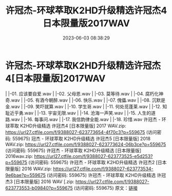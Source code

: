 ﻿---
title: 许冠杰-环球萃取K2HD升级精选许冠杰4日本限量版2017WAV
date: 2023-06-03 08:38:29
categories: WAV车载音乐、镜像
tags: 华语中文
---
# 许冠杰-环球萃取K2HD升级精选许冠杰4[日本限量版]2017WAV

| |-01. 应该要自爱.wav
| |-02. 父母恩.wav
| |-03. 莫等待.wav
| |-04. 腐朽化神奇.wav
| |-05. 有酒今朝醉.wav
| |-06. 快乐.wav
| |-07. 傀儡.wav
| |-08. 沉默是金.wav
| |-09. 笑吓就算.wav
| |-10. 学生哥.wav
| |-11. 何处觅蓬莱.wav
| |-12. 知耻近乎勇.wav
| |-13. 宇宙无限.wav
| |-14. 沧海一声笑.wav
| |-15. 人生的道路.wav
| |-16. 每事问.wav
| |-17. 我信韵律全能.wav
| |-18. 珍惜.wav
许冠杰 - 环球萃取 K2HD升级精选 许冠杰4 [日本限量版] 2017 WAV.zip: https://url27.ctfile.com/f/9388027-623773654-4f70c3?p=559675
(访问密码: 559675)
冠杰 - 环球萃取 K2HD升级精选 许冠杰5 [日本限量版] 2018 WAV.zip: https://url27.ctfile.com/f/9388027-623773624-06b3ce?p=559675
(访问密码: 559675)
许冠杰 - 环球萃取 K2HD升级精选 [日本限量版] 2016wav.zip: https://url27.ctfile.com/f/9388027-623773525-e5d253?p=559675
(访问密码: 559675)
许冠杰 - 环球萃取 K2HD升级精选 许冠杰2 [日本限量版] 2016 WAV.zip: https://url27.ctfile.com/f/9388027-623773534-9e6bae?p=559675
(访问密码: 559675)
许冠杰 - 环球萃取 K2HD升级精选 许冠杰3 [日本限量版] 2016 WAV [.zip: https://url27.ctfile.com/f/9388027-623773553-b09840?p=559675
(访问密码: 559675)
原文：[链接](https://blog.sina.com.cn/s/blog_1647c7e7601031262.html)